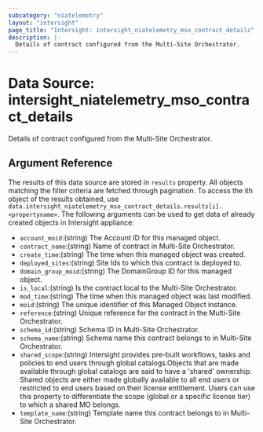 ```yaml
---
subcategory: "niatelemetry"
layout: "intersight"
page_title: "Intersight: intersight_niatelemetry_mso_contract_details"
description: |-
  Details of contract configured from the Multi-Site Orchestrator.
---
```


# Data Source: intersight_niatelemetry_mso_contract_details
Details of contract configured from the Multi-Site Orchestrator.
## Argument Reference
The results of this data source are stored in `results` property.
All objects matching the filter criteria are fetched through pagination.
To access the ith object of the results obtained, use `data.intersight_niatelemetry_mso_contract_details.results[i].<propertyname>`.
The following arguments can be used to get data of already created objects in Intersight appliance:
* `account_moid`:(string) The Account ID for this managed object. 
* `contract_name`:(string) Name of contract in Multi-Site Orchestrator. 
* `create_time`:(string) The time when this managed object was created. 
* `deployed_sites`:(string) Site Ids to which this contract is deployed to. 
* `domain_group_moid`:(string) The DomainGroup ID for this managed object. 
* `is_local`:(string) Is the contract local to the Multi-Site Orchestrator. 
* `mod_time`:(string) The time when this managed object was last modified. 
* `moid`:(string) The unique identifier of this Managed Object instance. 
* `reference`:(string) Unique reference for the contract in the Multi-Site Orchestrator. 
* `schema_id`:(string) Schema ID in Multi-Site Orchestrator. 
* `schema_name`:(string) Schema name this contract belongs to in Multi-Site Orchestrator. 
* `shared_scope`:(string) Intersight provides pre-built workflows, tasks and policies to end users through global catalogs.Objects that are made available through global catalogs are said to have a 'shared' ownership. Shared objects are either made globally available to all end users or restricted to end users based on their license entitlement. Users can use this property to differentiate the scope (global or a specific license tier) to which a shared MO belongs. 
* `template_name`:(string) Template name this contract belongs to in Multi-Site Orchestrator. 
 